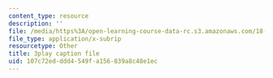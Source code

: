 ```yaml
---
content_type: resource
description: ''
file: /media/https%3A/open-learning-course-data-rc.s3.amazonaws.com/18-06sc-linear-algebra-fall-2011/107c72edddd4549fa156839a8c48e1ec_FX4C-JpTFgY.vtt
file_type: application/x-subrip
resourcetype: Other
title: 3play caption file
uid: 107c72ed-ddd4-549f-a156-839a8c48e1ec
---
```

